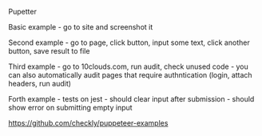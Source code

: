 Pupetter

Basic example - go to site and screenshot it

Second example - go to page, click button, input some text, click another button, save result to file

Third example - go to 10clouds.com, run audit, check unused code
    - you can also automatically audit pages that require authntication (login, attach headers, run audit)

Forth example - tests on jest
    - should clear input after submission
    - should show error on submitting empty input

https://github.com/checkly/puppeteer-examples